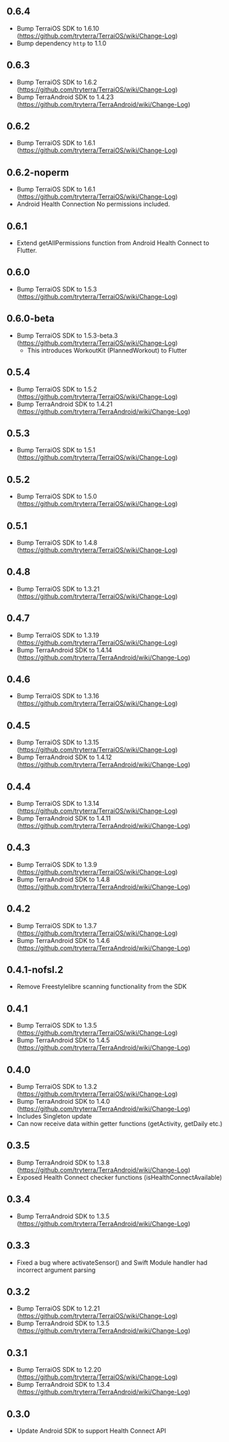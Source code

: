 ## 0.6.4

* Bump TerraiOS SDK to 1.6.10 (https://github.com/tryterra/TerraiOS/wiki/Change-Log)
* Bump dependency `http` to 1.1.0

## 0.6.3

* Bump TerraiOS SDK to 1.6.2 (https://github.com/tryterra/TerraiOS/wiki/Change-Log)
* Bump TerraAndroid SDK to 1.4.23 (https://github.com/tryterra/TerraAndroid/wiki/Change-Log) 

## 0.6.2

* Bump TerraiOS SDK to 1.6.1 (https://github.com/tryterra/TerraiOS/wiki/Change-Log)

## 0.6.2-noperm

* Bump TerraiOS SDK to 1.6.1 (https://github.com/tryterra/TerraiOS/wiki/Change-Log)
* Android Health Connection No permissions included.

## 0.6.1

* Extend getAllPermissions function from Android Health Connect to Flutter.

## 0.6.0

* Bump TerraiOS SDK to 1.5.3 (https://github.com/tryterra/TerraiOS/wiki/Change-Log)

## 0.6.0-beta

* Bump TerraiOS SDK to 1.5.3-beta.3 (https://github.com/tryterra/TerraiOS/wiki/Change-Log)
    * This introduces WorkoutKit (PlannedWorkout) to Flutter

## 0.5.4

* Bump TerraiOS SDK to 1.5.2 (https://github.com/tryterra/TerraiOS/wiki/Change-Log)
* Bump TerraAndroid SDK to 1.4.21 (https://github.com/tryterra/TerraAndroid/wiki/Change-Log) 

## 0.5.3

* Bump TerraiOS SDK to 1.5.1 (https://github.com/tryterra/TerraiOS/wiki/Change-Log)

## 0.5.2

* Bump TerraiOS SDK to 1.5.0 (https://github.com/tryterra/TerraiOS/wiki/Change-Log)

## 0.5.1

* Bump TerraiOS SDK to 1.4.8 (https://github.com/tryterra/TerraiOS/wiki/Change-Log)

## 0.4.8

* Bump TerraiOS SDK to 1.3.21 (https://github.com/tryterra/TerraiOS/wiki/Change-Log)

## 0.4.7

* Bump TerraiOS SDK to 1.3.19 (https://github.com/tryterra/TerraiOS/wiki/Change-Log)
* Bump TerraAndroid SDK to 1.4.14 (https://github.com/tryterra/TerraAndroid/wiki/Change-Log) 


## 0.4.6

* Bump TerraiOS SDK to 1.3.16 (https://github.com/tryterra/TerraiOS/wiki/Change-Log)

## 0.4.5

* Bump TerraiOS SDK to 1.3.15 (https://github.com/tryterra/TerraiOS/wiki/Change-Log)
* Bump TerraAndroid SDK to 1.4.12 (https://github.com/tryterra/TerraAndroid/wiki/Change-Log) 

## 0.4.4

* Bump TerraiOS SDK to 1.3.14 (https://github.com/tryterra/TerraiOS/wiki/Change-Log)
* Bump TerraAndroid SDK to 1.4.11 (https://github.com/tryterra/TerraAndroid/wiki/Change-Log) 

## 0.4.3

* Bump TerraiOS SDK to 1.3.9 (https://github.com/tryterra/TerraiOS/wiki/Change-Log)
* Bump TerraAndroid SDK to 1.4.8 (https://github.com/tryterra/TerraAndroid/wiki/Change-Log) 

## 0.4.2

* Bump TerraiOS SDK to 1.3.7 (https://github.com/tryterra/TerraiOS/wiki/Change-Log)
* Bump TerraAndroid SDK to 1.4.6 (https://github.com/tryterra/TerraAndroid/wiki/Change-Log) 

## 0.4.1-nofsl.2

* Remove Freestylelibre scanning functionality from the SDK

## 0.4.1	

* Bump TerraiOS SDK to 1.3.5 (https://github.com/tryterra/TerraiOS/wiki/Change-Log)
* Bump TerraAndroid SDK to 1.4.5 (https://github.com/tryterra/TerraAndroid/wiki/Change-Log) 

## 0.4.0	

* Bump TerraiOS SDK to 1.3.2 (https://github.com/tryterra/TerraiOS/wiki/Change-Log)
* Bump TerraAndroid SDK to 1.4.0 (https://github.com/tryterra/TerraAndroid/wiki/Change-Log)
* Includes Singleton update
* Can now receive data within getter functions (getActivity, getDaily etc.)

## 0.3.5	

* Bump TerraAndroid SDK to 1.3.8 (https://github.com/tryterra/TerraAndroid/wiki/Change-Log)
* Exposed Health Connect checker functions (isHealthConnectAvailable)

## 0.3.4	

* Bump TerraAndroid SDK to 1.3.5 (https://github.com/tryterra/TerraAndroid/wiki/Change-Log)

## 0.3.3	

* Fixed a bug where activateSensor() and Swift Module handler had incorrect argument parsing

## 0.3.2	

* Bump TerraiOS SDK to 1.2.21 (https://github.com/tryterra/TerraiOS/wiki/Change-Log)
* Bump TerraAndroid SDK to 1.3.5 (https://github.com/tryterra/TerraAndroid/wiki/Change-Log)

## 0.3.1	

* Bump TerraiOS SDK to 1.2.20 (https://github.com/tryterra/TerraiOS/wiki/Change-Log)
* Bump TerraAndroid SDK to 1.3.4 (https://github.com/tryterra/TerraAndroid/wiki/Change-Log)

## 0.3.0	

* Update Android SDK to support Health Connect API

